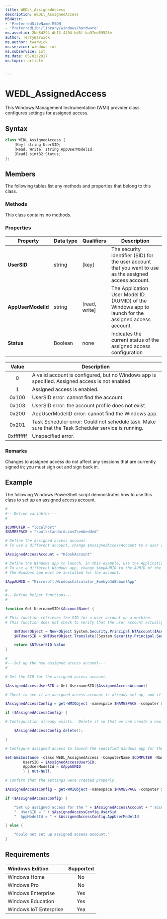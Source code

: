```yaml
---
title: WEDL\_AssignedAccess
description: WEDL\_AssignedAccess
MSHAttr:
- 'PreferredSiteName:MSDN'
- 'PreferredLib:/library/windows/hardware'
ms.assetid: 2be8d294-db13-4494-bd5f-ba97ed89528e
author: TerryWarwick
ms.author: twarwick
ms.service: windows-iot
ms.subservice: iot
ms.date: 05/02/2017
ms.topic: article


---
```

# WEDL\_AssignedAccess

This Windows Management Instrumentation (WMI) provider class configures settings for assigned access.

## Syntax

```powershell
class WEDL_AssignedAccess {
    [Key] string UserSID;
    [Read, Write] string AppUserModelId;
    [Read] sint32 Status;
};
```

## Members

The following tables list any methods and properties that belong to this class.

### Methods

This class contains no methods.

### Properties

| Property | Data&nbsp;type | Qualifiers | Description |
|----------|----------------|------------|-------------|
| **UserSID** | string | [key] | The security identifier (SID) for the user account that you want to use as the assigned access account. |
| **AppUserModelId** | string | [read, write] | The Application User Model ID (AUMID) of the Windows app to launch for the assigned access account. |
| **Status** | Boolean | none | Indicates the current status of the assigned access configuration |

| Value | Description |
|:-----:|-------------|
| 0 | A valid account is configured, but no Windows app is specified. Assigned access is not enabled. |
| 1 | Assigned access is enabled. |
| 0x100 | UserSID error: cannot find the account. |
| 0x103 | UserSID error: the account profile does not exist. |
| 0x200 | AppUserModelID error: cannot find the Windows app. |
| 0x201 | Task Scheduler error: Could not schedule task. Make sure that the Task Scheduler service is running. |
| 0xffffffff | Unspecified error.|

### Remarks

Changes to assigned access do not affect any sessions that are currently signed in; you must sign out and sign back in.

## Example

The following Windows PowerShell script demonstrates how to use this class to set up an assigned access account.

```powershell
#
#---Define variables---
#

$COMPUTER = "localhost"
$NAMESPACE = "root\standardcimv2\embedded"

# Define the assigned access account. 
# To use a different account, change $AssignedAccessAccount to a user account that is present on your device.

$AssignedAccessAccount = "KioskAccount"

# Define the Windows app to launch, in this example, use the Application Model User ID (AUMID) for Windows Calculator.
# To use a different Windows app, change $AppAUMID to the AUMID of the Windows app to launch.
# The Windows app must be installed for the account.

$AppAUMID = "Microsoft.WindowsCalculator_8wekyb3d8bbwe!App"

#
#---Define helper functions---
#

function Get-UsernameSID($AccountName) {

# This function retrieves the SID for a user account on a machine.
# This function does not check to verify that the user account actually exists.

    $NTUserObject = New-Object System.Security.Principal.NTAccount($AccountName)
    $NTUserSID = $NTUserObject.Translate([System.Security.Principal.SecurityIdentifier])

    return $NTUserSID.Value
}

#
#---Set up the new assigned access account---
#

# Get the SID for the assigned access account.

$AssignedAccessUserSID = Get-UsernameSID($AssignedAccessAccount)

# Check to see if an assigned access account is already set up, and if so, clear it.

$AssignedAccessConfig = get-WMIObject -namespace $NAMESPACE -computer $COMPUTER -class WEDL_AssignedAccess

if ($AssignedAccessConfig) {

# Configuration already exists.  Delete it so that we can create a new one, since only one assigned access account can be set up at a time.

    $AssignedAccessConfig.delete();

}

# Configure assigned access to launch the specified Windows app for the specified account.

Set-WmiInstance -class WEDL_AssignedAccess -ComputerName $COMPUTER -Namespace $NAMESPACE -Arguments @{
        UserSID = $AssignedAccessUserSID;
        AppUserModelId = $AppAUMID
        } | Out-Null;

# Confirm that the settings were created properly.

$AssignedAccessConfig = get-WMIObject -namespace $NAMESPACE -computer $COMPUTER -class WEDL_AssignedAccess

if ($AssignedAccessConfig) {

    "Set up assigned access for the " + $AssignedAccessAccount + " account."
    "  UserSID = " + $AssignedAccessConfig.UserSid
    "  AppModelId = " + $AssignedAccessConfig.AppUserModelId

} else {

    "Could not set up assigned access account."
}
```

## Requirements

| Windows Edition        | Supported |
|:-----------------------|:---------:|
| Windows Home           | No        |
| Windows Pro            | No        |
| Windows Enterprise     | Yes       |
| Windows Education      | Yes       |
| Windows IoT Enterprise | Yea       |
